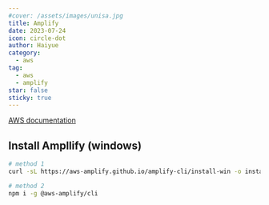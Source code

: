 ```yaml
---
#cover: /assets/images/unisa.jpg
title: Amplify
date: 2023-07-24
icon: circle-dot
author: Haiyue
category:
  - aws
tag:
  - aws
  - amplify
star: false
sticky: true
---
```


[AWS documentation](https://docs.amplify.aws/cli/commands/mock/#mock-function%20%3Cfunction-name%3E)


## Install Ampllify (windows)
``` bash
# method 1
curl -sL https://aws-amplify.github.io/amplify-cli/install-win -o install.cmd && install.cmd

# method 2
npm i -g @aws-amplify/cli
```




